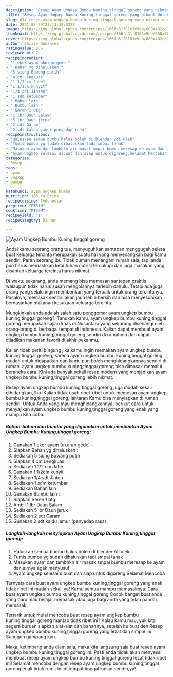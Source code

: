 ```yaml
---
description: "Resep Ayam Ungkep Bumbu Kuning,tinggal goreng yang nikmat Untuk Jualan"
title: "Resep Ayam Ungkep Bumbu Kuning,tinggal goreng yang nikmat Untuk Jualan"
slug: 674-resep-ayam-ungkep-bumbu-kuning-tinggal-goreng-yang-nikmat-untuk-jualan
date: 2021-03-29T23:13:19.332Z
image: https://img-global.cpcdn.com/recipes/166fa31f8163e9eb/680x482cq70/ayam-ungkep-bumbu-kuningtinggal-goreng-foto-resep-utama.jpg
thumbnail: https://img-global.cpcdn.com/recipes/166fa31f8163e9eb/680x482cq70/ayam-ungkep-bumbu-kuningtinggal-goreng-foto-resep-utama.jpg
cover: https://img-global.cpcdn.com/recipes/166fa31f8163e9eb/680x482cq70/ayam-ungkep-bumbu-kuningtinggal-goreng-foto-resep-utama.jpg
author: Emilie Gonzalez
ratingvalue: 3.6
reviewcount: 7
recipeingredient:
- "1 ekor ayam ukuran gede "
- " Bahan yg dihaluskan "
- "5 siung Bawang putih"
- "4 cm Lengkuas"
- "1 1/2 cm Jahe"
- "1 1/2cm kunyit"
- "1/4 sdt Jinten"
- "1 sdm ketumbar"
- " Bahan lain"
- " Bumbu lain "
- " Sereh 1 btg"
- "1 lbr Daun Salam"
- "5 lbr Daun jeruk"
- "2 sdt Garam"
- "2 sdt kaldu jamur penyedap rasa"
recipeinstructions:
- "Haluskan semua bumbu halus boleh di blender /di ulek"
- "Tumis bumbu yg sudah dihaluskan tadi smpai tanak"
- "Masukan ayam dan tambhkn air masak smpai bumbu meresap ke ayam dan airnya agak menyusut"
- "Ayam ungkep selesai dibuat dan siap untuk digoreng.Selamat Mencoba"
categories:
- Resep
tags:
- ayam
- ungkep
- bumbu

katakunci: ayam ungkep bumbu 
nutrition: 183 calories
recipecuisine: Indonesian
preptime: "PT31M"
cooktime: "PT39M"
recipeyield: "1"
recipecategory: Dinner

---
```



![Ayam Ungkep Bumbu Kuning,tinggal goreng](https://img-global.cpcdn.com/recipes/166fa31f8163e9eb/680x482cq70/ayam-ungkep-bumbu-kuningtinggal-goreng-foto-resep-utama.jpg)

Andai kamu seorang orang tua, menyuguhkan santapan menggugah selera buat keluarga tercinta merupakan suatu hal yang menyenangkan bagi kamu sendiri. Peran seorang ibu Tidak cuman menangani rumah saja, tapi anda pun harus memastikan kebutuhan nutrisi tercukupi dan juga masakan yang disantap keluarga tercinta harus nikmat.

Di waktu  sekarang, anda memang bisa memesan santapan praktis walaupun tidak harus susah mengolahnya terlebih dahulu. Tetapi ada juga orang yang selalu ingin memberikan yang terbaik untuk orang tercintanya. Pasalnya, memasak sendiri akan jauh lebih bersih dan bisa menyesuaikan berdasarkan makanan kesukaan keluarga tercinta. 



Mungkinkah anda adalah salah satu penggemar ayam ungkep bumbu kuning,tinggal goreng?. Tahukah kamu, ayam ungkep bumbu kuning,tinggal goreng merupakan sajian khas di Nusantara yang sekarang disenangi oleh orang-orang di berbagai tempat di Indonesia. Kalian dapat membuat ayam ungkep bumbu kuning,tinggal goreng sendiri di rumahmu dan dapat dijadikan makanan favorit di akhir pekanmu.

Kalian tidak perlu bingung jika kamu ingin memakan ayam ungkep bumbu kuning,tinggal goreng, karena ayam ungkep bumbu kuning,tinggal goreng mudah untuk didapatkan dan kamu pun boleh menghidangkannya sendiri di rumah. ayam ungkep bumbu kuning,tinggal goreng bisa dimasak memalui beraneka cara. Kini ada banyak sekali resep modern yang menjadikan ayam ungkep bumbu kuning,tinggal goreng lebih nikmat.

Resep ayam ungkep bumbu kuning,tinggal goreng juga mudah sekali dihidangkan, lho. Kalian tidak usah ribet-ribet untuk memesan ayam ungkep bumbu kuning,tinggal goreng, lantaran Kamu bisa menyiapkan di rumah sendiri. Untuk Anda yang mau menghidangkannya, berikut cara untuk menyajikan ayam ungkep bumbu kuning,tinggal goreng yang enak yang mampu Kita coba.

<!--inarticleads1-->

##### Bahan-bahan dan bumbu yang digunakan untuk pembuatan Ayam Ungkep Bumbu Kuning,tinggal goreng:

1. Gunakan 1 ekor ayam (ukuran gede) -
1. Siapkan  Bahan yg dihaluskan :
1. Sediakan 5 siung Bawang putih
1. Siapkan 4 cm Lengkuas
1. Sediakan 1 1/2 cm Jahe
1. Gunakan 1 1/2cm kunyit
1. Sediakan 1/4 sdt Jinten
1. Sediakan 1 sdm ketumbar
1. Sediakan  Bahan lain
1. Gunakan  Bumbu lain :
1. Siapkan  Sereh 1 btg
1. Ambil 1 lbr Daun Salam
1. Sediakan 5 lbr Daun jeruk
1. Sediakan 2 sdt Garam
1. Gunakan 2 sdt kaldu jamur (penyedap rasa)




<!--inarticleads2-->

##### Langkah-langkah menyiapkan Ayam Ungkep Bumbu Kuning,tinggal goreng:

1. Haluskan semua bumbu halus boleh di blender /di ulek
1. Tumis bumbu yg sudah dihaluskan tadi smpai tanak
1. Masukan ayam dan tambhkn air masak smpai bumbu meresap ke ayam dan airnya agak menyusut
1. Ayam ungkep selesai dibuat dan siap untuk digoreng.Selamat Mencoba




Ternyata cara buat ayam ungkep bumbu kuning,tinggal goreng yang enak tidak ribet ini mudah sekali ya! Kamu semua mampu memasaknya. Cara buat ayam ungkep bumbu kuning,tinggal goreng Cocok banget buat anda yang baru mau belajar memasak atau juga bagi anda yang telah pandai memasak.

Tertarik untuk mulai mencoba buat resep ayam ungkep bumbu kuning,tinggal goreng mantab tidak ribet ini? Kalau kamu mau, yuk kita segera buruan siapkan alat-alat dan bahannya, setelah itu buat deh Resep ayam ungkep bumbu kuning,tinggal goreng yang lezat dan simple ini. Sungguh gampang kan. 

Maka, ketimbang anda diam saja, maka kita langsung saja buat resep ayam ungkep bumbu kuning,tinggal goreng ini. Pasti anda tiidak akan menyesal membuat resep ayam ungkep bumbu kuning,tinggal goreng lezat tidak ribet ini! Selamat mencoba dengan resep ayam ungkep bumbu kuning,tinggal goreng enak tidak rumit ini di tempat tinggal kalian sendiri,ya!.

